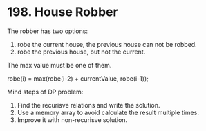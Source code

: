 # 198. House Robber

The robber has two options:

1. robe the current house, the previous house can not be robbed.
2. robe the previous house, but not the current.

The max value must be one of them.

robe(i) = max(robe(i-2) + currentValue, robe(i-1));

Mind steps of DP problem:

1. Find the recurisve relations and write the solution.
2. Use a memory array to avoid calculate the result multiple times. 
3. Improve it with non-recurisve solution.
